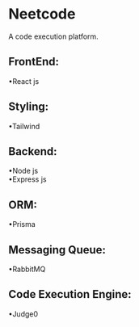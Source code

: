 # Neetcode
A code execution platform.
<h2>FrontEnd:</h2>
•React js
<br/>
<h2>Styling:</h2>
•Tailwind
<br/>
<h2>Backend:</h2>
•Node js<br/>
•Express js
<br/>
<h2>ORM:</h2>
•Prisma
<br/>
<h2>Messaging Queue:</h2>
•RabbitMQ
<br/>
<h2>Code Execution Engine:</h2>
•Judge0
<br/>

